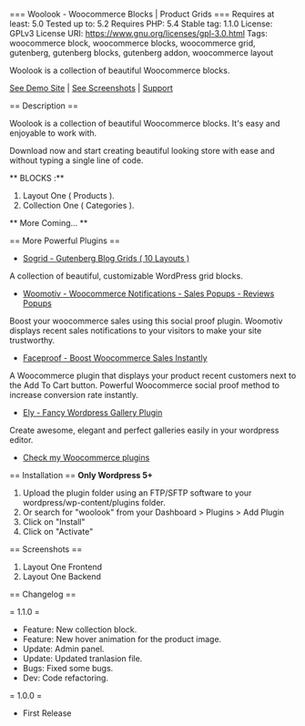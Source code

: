 === Woolook - Woocommerce Blocks | Product Grids ===
Requires at least: 5.0
Tested up to: 5.2
Requires PHP: 5.4
Stable tag: 1.1.0
License: GPLv3
License URI: https://www.gnu.org/licenses/gpl-3.0.html
Tags: woocommerce block, woocommerce blocks, woocommerce grid, gutenberg, gutenberg blocks, gutenberg addon, woocommerce layout

Woolook is a collection of beautiful Woocommerce blocks.

[See Demo Site](https://delabon.com/demo/woolook/) | [See Screenshots](#Screenshots) | [Support](https://delabon.com/support)

== Description ==

Woolook is a collection of beautiful Woocommerce blocks. It's easy and enjoyable to work with.

Download now and start creating beautiful looking store with ease and without typing a single line of code.

** BLOCKS :**

1. Layout One ( Products ).
2. Collection One ( Categories ).

** More Coming... **

== More Powerful Plugins ==

* [Sogrid - Gutenberg Blog Grids ( 10 Layouts )](https://wordpress.org/plugins/sogrid/)

A collection of beautiful, customizable WordPress grid blocks.

* [Woomotiv - Woocommerce Notifications - Sales Popups - Reviews Popups ](https://delabon.com/plugin/woomotiv-woocommerce-sales-popups)

Boost your woocommerce sales using this social proof plugin. Woomotiv displays recent sales notifications to your visitors to make your site trustworthy.

* [Faceproof - Boost Woocommerce Sales Instantly](https://www.templatemonster.com/wordpress-plugins/faceproof-wordpress-plugin-83241.html)

A Woocommerce plugin that displays your product recent customers next to the Add To Cart button. Powerful Woocommerce social proof method to increase conversion rate instantly.

* [Ely - Fancy Wordpress Gallery Plugin](https://www.templatemonster.com/wordpress-plugins/ely-gutenberg-gallery-block-wordpress-plugin-83566.html)

Create awesome, elegant and perfect galleries easily in your wordpress editor.

* [Check my Woocommerce plugins](https://delabon.com/store)

== Installation ==
**Only Wordpress 5+**

1. Upload the plugin folder using an FTP/SFTP software to your wordpress/wp-content/plugins folder.
2. Or search for "woolook" from your Dashboard > Plugins > Add Plugin
3. Click on "Install"
4. Click on "Activate"	

== Screenshots ==

1. Layout One Frontend
2. Layout One Backend

== Changelog ==

= 1.1.0 =

* Feature: New collection block.
* Feature: New hover animation for the product image.
* Update: Admin panel.
* Update: Updated tranlasion file.
* Bugs: Fixed some bugs. 
* Dev: Code refactoring.

= 1.0.0 =

* First Release
